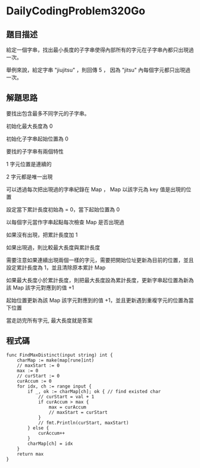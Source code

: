 # DailyCodingProblem320Go

## 題目描述

給定一個字串，找出最小長度的子字串使得內部所有的字元在子字串內都只出現過一次。

舉例來說，給定字串 "jiujitsu" ，則回傳 5 ， 因為 "jitsu" 內每個字元都只出現過一次。

## 解題思路


要找出包含最多不同字元的子字串。

初始化最大長度為 0

初始化子字串起始位置為 0

要找的子字串有兩個特性

1 字元位置是連續的

2 字元都是唯一出現

可以透過每次把出現過的字串紀錄在 Map ， Map 以該字元為 key 值是出現的位置

設定當下累計長度初始為 = 0，當下起始位置為 0

以每個字元當作字串起點每次檢查 Map 是否出現過

如果沒有出現，把累計長度加 1 

如果出現過，則比較最大長度與累計長度

需要注意如果連續出現兩個一樣的字元，需要把開始位址更新為目前的位置，並且設定累計長度為 1，並且清除原本累計 Map

如果最大長度小於累計長度，則把最大長度設為累計長度，更新字串起位置為新為該 Map 該字元對應到的值 +1 

起始位置更新為該 Map 該字元對應到的值 +1，並且更新遇到重複字元的位置為當下位置

當走訪完所有字元, 最大長度就是答案

## 程式碼

```golang
func FindMaxDistinct(input string) int {
	charMap := make(map[rune]int)
	// maxStart := 0
	max := 0
	// curStart := 0
	curAccum := 0
	for idx, ch := range input {
		if _, ok := charMap[ch]; ok { // find existed char
			// curStart = val + 1
			if curAccum > max {
				max = curAccum
				// maxStart = curStart
			}
			// fmt.Println(curStart, maxStart)
		} else {
			curAccum++
		}
		charMap[ch] = idx
	}
	return max
}
```
